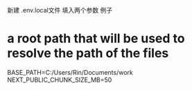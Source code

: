 新建 .env.local文件 
填入两个参数
例子
# a root path that will be used to resolve the path of the files
BASE_PATH=C:/Users/Rin/Documents/work
NEXT_PUBLIC_CHUNK_SIZE_MB=50